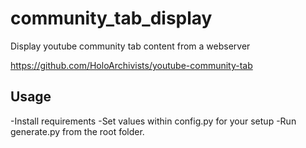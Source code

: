 # community_tab_display
Display youtube community tab content from a webserver

https://github.com/HoloArchivists/youtube-community-tab

## Usage
-Install requirements
-Set values within config.py for your setup
-Run generate.py from the root folder.
